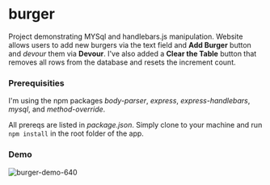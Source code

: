 # burger

Project demonstrating MYSql and handlebars.js manipulation. Website allows users to add new burgers via the text field and **Add Burger** button and *devour* them via **Devour**. I've also added a **Clear the Table** button that removes all rows from the database and resets the increment count.

### Prerequisities

I'm using the npm packages *body-parser*, *express*, *express-handlebars*, *mysql*, and *method-override*.

All prereqs are listed in *package.json*. Simply clone to your machine and run `npm install` in the root folder of the app.

### Demo

![burger-demo-640](https://cloud.githubusercontent.com/assets/22500207/26408162/114170d0-406b-11e7-9091-4260e118dbd1.gif)
